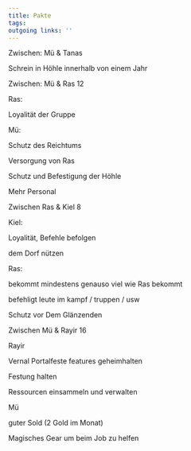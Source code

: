 ```yaml
---
title: Pakte  
tags:   
outgoing links: ''  
---
```

Zwischen: Mü & Tanas  

Schrein in Höhle innerhalb von einem Jahr  

   

Zwischen: Mü & Ras 12

  

Ras:  

Loyalität der Gruppe   

  

  

Mü:  

Schutz des Reichtums  

Versorgung von Ras    

Schutz und Befestigung der Höhle    

Mehr Personal     





Zwischen Ras & Kiel 8  

  

Kiel:  

Loyalität, Befehle befolgen  

dem Dorf nützen  



Ras:  

bekommt mindestens genauso viel wie Ras bekommt  

befehligt leute im kampf / truppen / usw  

Schutz vor Dem Glänzenden  



Zwischen Mü & Rayir 16



Rayir

Vernal Portalfeste features geheimhalten

Festung halten

Ressourcen einsammeln und verwalten



Mü

guter Sold (2 Gold im Monat)

Magisches Gear um beim Job zu helfen